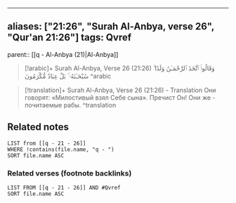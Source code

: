 
---
aliases: ["21:26", "Surah Al-Anbya, verse 26", "Qur'an 21:26"]
tags: Qvref
---

parent:: [[q - Al-Anbya (21)|Al-Anbya]]

> [!arabic]+ Surah Al-Anbya, Verse 26 (21:26)
> <span class="quran-arabic">وَقَالُوا۟ ٱتَّخَذَ ٱلرَّحْمَـٰنُ وَلَدًا ۗ سُبْحَـٰنَهُۥ ۚ بَلْ عِبَادٌ مُّكْرَمُونَ</span>
^arabic

> [!translation]+ Surah Al-Anbya, Verse 26 (21:26) - Translation
> Они говорят: «Милостивый взял Себе сына». Пречист Он! Они же - почитаемые рабы.
^translation



## Related notes
```dataview
LIST from [[q - 21 - 26]]
WHERE !contains(file.name, "q - ")
SORT file.name ASC
```

### Related verses (footnote backlinks)
```dataview
LIST FROM [[q - 21 - 26]] AND #Qvref
SORT file.name ASC
```

